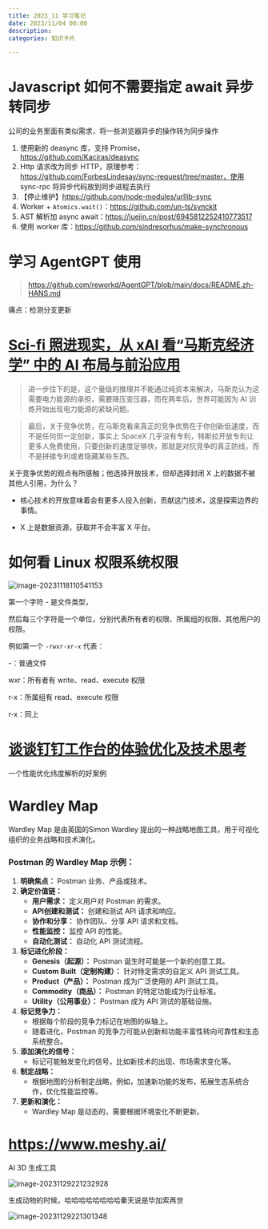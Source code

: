 ```yaml
---
title: 2023_11 学习笔记
date: 2023/11/04 00:00
description:
categories: 知识卡片

---
```


# Javascript 如何不需要指定 await 异步转同步

公司的业务里面有类似需求，将一些浏览器异步的操作转为同步操作



1. 使用新的 deasync 库，支持 Promise，https://github.com/Kaciras/deasync
2. Http 请求改为同步 HTTP，原理参考：https://github.com/ForbesLindesay/sync-request/tree/master，使用 sync-rpc 将异步代码放到同步进程去执行
3. 【停止维护】https://github.com/node-modules/urllib-sync
4. Worker + `Atomics.wait()`：https://github.com/un-ts/synckit
5. AST 解析加 async await：https://juejin.cn/post/6945812252410773517
6. 使用 worker 库：https://github.com/sindresorhus/make-synchronous

# 学习 AgentGPT 使用

> https://github.com/reworkd/AgentGPT/blob/main/docs/README.zh-HANS.md

痛点：检测分支更新







# [Sci-fi 照进现实，从 xAI 看“马斯克经济学” 中的 AI 布局与前沿应用](https://mp.weixin.qq.com/s/pNzW0EChAwDdlQiGw4XCEQ) 

> 进一步往下的是，这个量级的推理并不能通过纯资本来解决，马斯克认为这需要电力能源的承担，需要降压变压器，而在两年后，世界可能因为 AI 训练开始出现电力能源的紧缺问题。

> 最后，关于竞争优势，在马斯克看来真正的竞争优势在于你创新低速度，而不是任何但一定创新，事实上 SpaceX 几乎没有专利，特斯拉开放专利让更多人免费使用，只要创新的速度足够快，那就是对抗竞争的真正防线，而不是拼接专利或者隐藏某些东西。

关于竞争优势的观点有所感触；他选择开放技术，但却选择封闭 X 上的数据不被其他人引用，为什么？

* 核心技术的开放意味着会有更多人投入创新，贡献这门技术，这是探索边界的事情。

*  X 上是数据资源，获取并不会丰富 X 平台。

# 如何看 Linux 权限系统权限

![image-20231118110541153](https://images.scar.site/image-20231118110541153.png)

第一个字符 -  是文件类型，

然后每三个字符是一个单位，分别代表所有者的权限、所属组的权限、其他用户的权限。

例如第一个 `-rwxr-xr-x` 代表：

-：普通文件

wxr：所有者有 write、read、execute 权限

r-x：所属组有 read、execute 权限

r-x：同上

# [谈谈钉钉工作台的体验优化及技术思考](https://mp.weixin.qq.com/s/jAvU34fOwyJzW62l9QekQA)

一个性能优化纬度解析的好案例

#  Wardley Map 

Wardley Map 是由英国的Simon Wardley 提出的一种战略地图工具，用于可视化组织的业务战略和技术演化。

### Postman 的 Wardley Map 示例：

1. **明确焦点：** Postman 业务、产品或技术。
2. **确定价值链：**
   - **用户需求：** 定义用户对 Postman 的需求。
   - **API创建和测试：** 创建和测试 API 请求和响应。
   - **协作和分享：** 协作团队、分享 API 请求和文档。
   - **性能监控：** 监控 API 的性能。
   - **自动化测试：** 自动化 API 测试流程。
3. **标记进化阶段：**
   - **Genesis（起源）：** Postman 诞生时可能是一个新的创意工具。
   - **Custom Built（定制构建）：** 针对特定需求的自定义 API 测试工具。
   - **Product（产品）：** Postman 成为广泛使用的 API 测试工具。
   - **Commodity（商品）：** Postman 的特定功能成为行业标准。
   - **Utility（公用事业）：** Postman 成为 API 测试的基础设施。
4. **标记竞争力：**
   - 根据每个阶段的竞争力标记在地图的纵轴上。
   - 随着进化，Postman 的竞争力可能从创新和功能丰富性转向可靠性和生态系统整合。
5. **添加演化的信号：**
   - 标记可能触发变化的信号，比如新技术的出现、市场需求变化等。
6. **制定战略：**
   - 根据地图的分析制定战略，例如，加速新功能的发布，拓展生态系统合作，优化性能监控等。
7. **更新和演化：**
   - Wardley Map 是动态的，需要根据环境变化不断更新。

# https://www.meshy.ai/

AI 3D 生成工具

![image-20231129221232928](https://images.scar.site/image-20231129221232928.png)

生成动物的时候，哈哈哈哈哈哈哈哈秦天说是毕加索再世

![image-20231129221301348](https://images.scar.site/image-20231129221301348.png)

